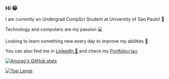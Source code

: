### Hi 😁
I am currently an Undergrad CompSci Student at University of Sao Paulo! 📖

Technology and computers are my passion 💻

Looking to learn something new every day to improve my abilities 🚀

You can also find me in <a href="https://www.linkedin.com/in/matheus-bermudes-viana-b1a9b4145/">LinkedIn 💼 </a> and check my <a href="https://portfolio-matheusbviana.vercel.app/">Portfolio<\a>

 
[![Anurag's GitHub stats](https://github-readme-stats.vercel.app/api?username=MatheusBViana&count_private=true&show_icons=true&theme=tokyonight)](https://github.com/anuraghazra/github-readme-stats)

[![Top Langs](https://github-readme-stats.vercel.app/api/top-langs/?username=MatheusBViana&count_private=true&show_icons=true&theme=tokyonight&hide=Procfile)](https://github.com/anuraghazra/github-readme-stats)
